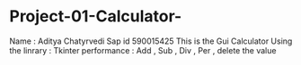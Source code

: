 # Project-01-Calculator-
Name : Aditya Chatyrvedi 
Sap id 590015425
This is the Gui Calculator 
Using the linrary : Tkinter 
performance : Add , Sub , Div , Per , delete the value 

